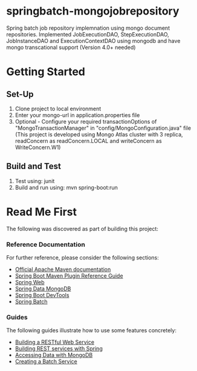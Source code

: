 # springbatch-mongojobrepository
Spring batch job repository implemnation using mongo document repositories. 
Implemented JobExecutionDAO, StepExecutionDAO, JobInstanceDAO and ExecutionContextDAO using mongodb and have mongo transcational support (Version 4.0+ needed)

# Getting Started

## Set-Up
1. Clone project to local environment
2. Enter your mongo-url in application.properties file
3. Optional - Configure your required transactionOptions of "MongoTransactionManager" in "config/MongoConfiguration.java" file
   (This project is developed using Mongo Atlas cluster with 3 replica, readConcern as readConcern.LOCAL and writeConcern as WriteConcern.W1)
   
## Build and Test
1. Test using: junit
2. Build and run using: mvn spring-boot:run

# Read Me First
The following was discovered as part of building this project:

### Reference Documentation
For further reference, please consider the following sections:

* [Official Apache Maven documentation](https://maven.apache.org/guides/index.html)
* [Spring Boot Maven Plugin Reference Guide](https://docs.spring.io/spring-boot/docs/2.4.5/maven-plugin/reference/html/)
* [Spring Web](https://docs.spring.io/spring-boot/docs/2.4.5/reference/htmlsingle/#boot-features-developing-web-applications)
* [Spring Data MongoDB](https://docs.spring.io/spring-boot/docs/2.4.5/reference/htmlsingle/#boot-features-mongodb)
* [Spring Boot DevTools](https://docs.spring.io/spring-boot/docs/2.4.5/reference/htmlsingle/#using-boot-devtools)
* [Spring Batch](https://docs.spring.io/spring-boot/docs/2.4.5/reference/htmlsingle/#howto-batch-applications)

### Guides
The following guides illustrate how to use some features concretely:

* [Building a RESTful Web Service](https://spring.io/guides/gs/rest-service/)
* [Building REST services with Spring](https://spring.io/guides/tutorials/bookmarks/)
* [Accessing Data with MongoDB](https://spring.io/guides/gs/accessing-data-mongodb/)
* [Creating a Batch Service](https://spring.io/guides/gs/batch-processing/)



